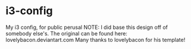 i3-config
=========

My i3 config, for public perusal 
NOTE: I did base this design off of somebody else's. The original can be found here: lovelybacon.deviantart.com 
Many thanks to lovelybacon for his template! 
